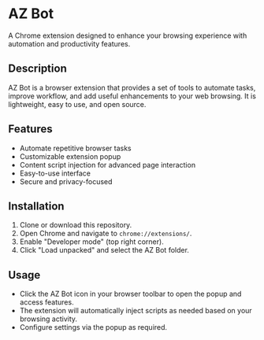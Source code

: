 # AZ Bot

A Chrome extension designed to enhance your browsing experience with automation and productivity features.

## Description
AZ Bot is a browser extension that provides a set of tools to automate tasks, improve workflow, and add useful enhancements to your web browsing. It is lightweight, easy to use, and open source.

## Features
- Automate repetitive browser tasks
- Customizable extension popup
- Content script injection for advanced page interaction
- Easy-to-use interface
- Secure and privacy-focused

## Installation
1. Clone or download this repository.
2. Open Chrome and navigate to `chrome://extensions/`.
3. Enable "Developer mode" (top right corner).
4. Click "Load unpacked" and select the AZ Bot folder.

## Usage
- Click the AZ Bot icon in your browser toolbar to open the popup and access features.
- The extension will automatically inject scripts as needed based on your browsing activity.
- Configure settings via the popup as required.